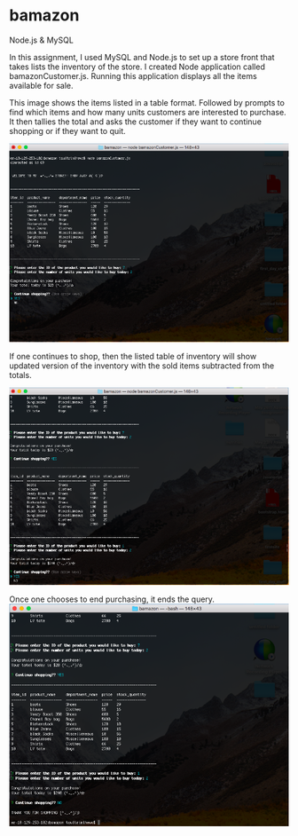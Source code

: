 # bamazon
Node.js &amp; MySQL

In this assignment, I used MySQL and Node.js to set up a store front that takes lists the inventory of the store. I created Node application called bamazonCustomer.js. Running this application displays all the items available for sale.

This image shows the items listed in a table format. Followed by prompts to find which items and how many units customers are interested to purchase. It then tallies the total and asks the customer if they want to continue shopping or if they want to quit.

![screenshot1](/images/image1.png)

If one continues to shop, then the listed table of inventory will show updated version of the inventory with the sold items subtracted from the totals.

![screenshot1](/images/image2.png)

Once one chooses to end purchasing, it ends the query.
![screenshot1](/images/image3.png)

